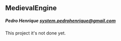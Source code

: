 ## MedievalEngine

##### Pedro Henrique <system.pedrohenrique@gmail.com>

This project it's not done yet.
